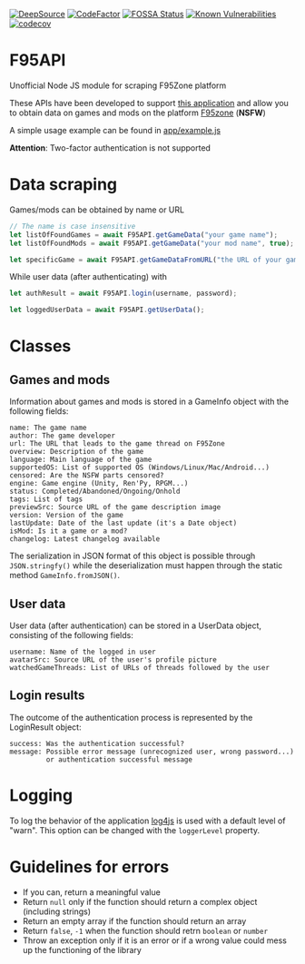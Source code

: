 [![DeepSource](https://deepsource.io/gh/MillenniumEarl/F95API.svg/?label=active+issues&show_trend=true)](https://deepsource.io/gh/MillenniumEarl/F95API/?ref=repository-badge)
[![CodeFactor](https://www.codefactor.io/repository/github/millenniumearl/f95api/badge)](https://www.codefactor.io/repository/github/millenniumearl/f95api)
[![FOSSA Status](https://app.fossa.com/api/projects/git%2Bgithub.com%2FMillenniumEarl%2FF95API.svg?type=shield)](https://app.fossa.com/projects/git%2Bgithub.com%2FMillenniumEarl%2FF95API?ref=badge_shield)
[![Known Vulnerabilities](https://snyk.io/test/github/MillenniumEarl/F95API/badge.svg)](https://snyk.io/test/github/MillenniumEarl/F95API)
[![codecov](https://codecov.io/gh/MillenniumEarl/F95API/branch/master/graph/badge.svg?token=KHN1TNIH7D)](https://codecov.io/gh/MillenniumEarl/F95API)

# F95API

Unofficial Node JS module for scraping F95Zone platform

These APIs have been developed to support [this application](https://github.com/MillenniumEarl/F95GameUpdater) and allow you to obtain data on games and mods on the platform [F95zone](https://f95zone.to/) (**NSFW**)

A simple usage example can be found in [app/example.js](https://github.com/MillenniumEarl/F95API/blob/master/app/example.js)

**Attention**: Two-factor authentication is not supported

# Data scraping
Games/mods can be obtained by name or URL

```javascript
// The name is case insensitive
let listOfFoundGames = await F95API.getGameData("your game name");
let listOfFoundMods = await F95API.getGameData("your mod name", true);

let specificGame = await F95API.getGameDataFromURL("the URL of your game");
```

While user data (after authenticating) with 

```javascript
let authResult = await F95API.login(username, password);

let loggedUserData = await F95API.getUserData();
```

# Classes
## Games and mods
Information about games and mods is stored in a GameInfo object with the following fields:

```
name: The game name
author: The game developer
url: The URL that leads to the game thread on F95Zone
overview: Description of the game
language: Main language of the game
supportedOS: List of supported OS (Windows/Linux/Mac/Android...)
censored: Are the NSFW parts censored?
engine: Game engine (Unity, Ren'Py, RPGM...)
status: Completed/Abandoned/Ongoing/Onhold
tags: List of tags
previewSrc: Source URL of the game description image
version: Version of the game
lastUpdate: Date of the last update (it's a Date object)
isMod: Is it a game or a mod?
changelog: Latest changelog available
```

The serialization in JSON format of this object is possible through `JSON.stringfy()` while the deserialization must happen through the static method `GameInfo.fromJSON()`.

## User data
User data (after authentication) can be stored in a UserData object, consisting of the following fields:

```
username: Name of the logged in user
avatarSrc: Source URL of the user's profile picture
watchedGameThreads: List of URLs of threads followed by the user
```

## Login results
The outcome of the authentication process is represented by the LoginResult object:

```
success: Was the authentication successful?
message: Possible error message (unrecognized user, wrong password...) 
         or authentication successful message
```

# Logging
To log the behavior of the application [log4js](https://github.com/log4js-node/log4js-node) is used with a default level of "warn". This option can be changed with the `loggerLevel` property.

# Guidelines for errors

- If you can, return a meaningful value
- Return `null` only if the function should return a complex object (including strings)
- Return an empty array if the function should return an array
- Return `false`, `-1` when the function should retrn `boolean` or `number`
- Throw an exception only if it is an error or if a wrong value could mess up the functioning of the library
